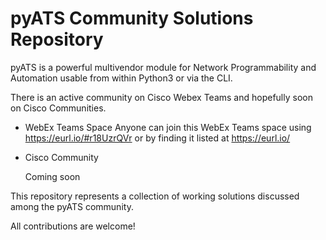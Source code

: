 # pyATS Community Solutions Repository



pyATS is a powerful multivendor module for Network Programmability and Automation usable from within Python3 or via the CLI.

There is an active community on Cisco Webex Teams and hopefully soon on Cisco Communities.

- WebEx Teams Space
  Anyone can join this WebEx Teams space using https://eurl.io/#r18UzrQVr or by finding it listed at https://eurl.io/

- Cisco Community

  Coming soon

This repository represents a collection of working solutions discussed among the pyATS community.

All contributions are welcome!



